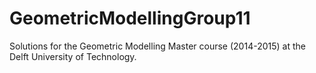 # GeometricModellingGroup11
Solutions for the Geometric Modelling Master course (2014-2015) at the Delft University of Technology. 
